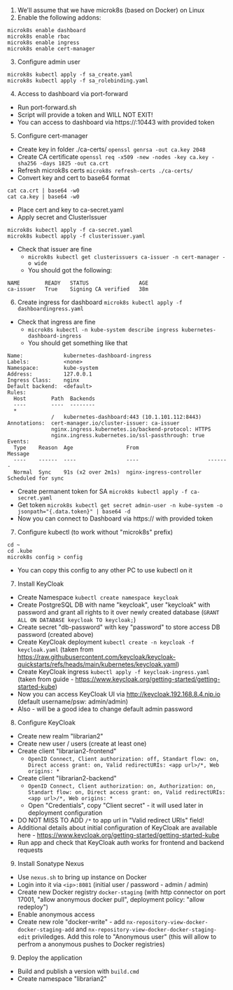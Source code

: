 1. We'll assume that we have microk8s (based on Docker) on Linux
2. Enable the following addons:
```
microk8s enable dashboard
microk8s enable rbac
microk8s enable ingress
microk8s enable cert-manager
```
3. Configure admin user
```
microk8s kubectl apply -f sa_create.yaml
microk8s kubectl apply -f sa_rolebinding.yaml
```
4. Access to dashboard via port-forward
* Run port-forward.sh
* Script will provide a token and WILL NOT EXIT!
* You can access to dashboard via https://<cluster ip>:10443 with provided token
5. Configure cert-manager
* Create key in folder ./ca-certs/
`openssl genrsa -out ca.key 2048`
* Create CA certificate
`openssl req -x509 -new -nodes -key ca.key -sha256 -days 1825 -out ca.crt`
* Refresh microk8s certs
`microk8s refresh-certs ./ca-certs/`
* Convert key and cert to base64 format
```
cat ca.crt | base64 -w0
cat ca.key | base64 -w0
```
* Place cert and key to ca-secret.yaml
* Apply secret and ClusterIssuer
```
microk8s kubectl apply -f ca-secret.yaml
microk8s kubectl apply -f clusterissuer.yaml
```
* Check that issuer are fine
    * `microk8s kubectl get clusterissuers ca-issuer -n cert-manager -o wide`
    * You should got the following:
```
NAME        READY   STATUS                AGE
ca-issuer   True    Signing CA verified   38m
```
6. Create ingress for dashboard
`microk8s kubectl apply -f dashboardingress.yaml`
* Check that ingress are fine
    * `microk8s kubectl -n kube-system describe ingress kubernetes-dashboard-ingress`
    * You should get something like that
```
Name:             kubernetes-dashboard-ingress
Labels:           <none>
Namespace:        kube-system
Address:          127.0.0.1
Ingress Class:    nginx
Default backend:  <default>
Rules:
  Host        Path  Backends
  ----        ----  --------
  *
              /   kubernetes-dashboard:443 (10.1.101.112:8443)
Annotations:  cert-manager.io/cluster-issuer: ca-issuer
              nginx.ingress.kubernetes.io/backend-protocol: HTTPS
              nginx.ingress.kubernetes.io/ssl-passthrough: true
Events:
  Type    Reason  Age                 From                      Message
  ----    ------  ----                ----                      -------
  Normal  Sync    91s (x2 over 2m1s)  nginx-ingress-controller  Scheduled for sync
```
* Create permanent token for SA
`microk8s kubectl apply -f ca-secret.yaml`
* Get token
`microk8s kubectl get secret admin-user -n kube-system -o jsonpath="{.data.token}" | base64 -d`
* Now you can connect to Dashboard via https://<cluster ip> with provided token
7. Configure kubectl (to work without "microk8s" prefix)
```
cd ~
cd .kube
microk8s config > config
```
* You can copy this config to any other PC to use kubectl on it
7. Install KeyCloak
* Create Namespace
`kubectl create namespace keycloak`
* Create PostgreSQL DB with name "keycloak", user "keycloak" with password and grant all rights to it over newly created database (`GRANT ALL ON DATABASE keycloak TO keycloak;`)
* Create secret "db-password" with key "password" to store access DB password (created above)
* Create KeyCloak deployment
`kubectl create -n keycloak -f keycloak.yaml` (taken from https://raw.githubusercontent.com/keycloak/keycloak-quickstarts/refs/heads/main/kubernetes/keycloak.yaml)
* Create KeyCloak ingress
`kubectl apply -f keycloak-ingress.yaml` (taken from guide - https://www.keycloak.org/getting-started/getting-started-kube)
* Now you can access KeyCloak UI via http://keycloak.192.168.8.4.nip.io (default username/psw: admin/admin)
* Also - will be a good idea to change default admin password
8. Configure KeyCloak
* Create new realm "librarian2"
* Create new user / users (create at least one)
* Create client "librarian2-frontend"
    * `OpenID Connect, Client authorization: off, Standart flow: on, Direct access grant: on, Valid redirectURIs: <app url>/*, Web origins: *`
* Create client "librarian2-backend"
    * `OpenID Connect, Client authorization: on, Authorization: on, Standart flow: on, Direct access grant: on, Valid redirectURIs: <app url>/*, Web origins: *`
    * Open "Credentials", copy "Client secret" - it will used later in deployment configuration
* DO NOT MISS TO ADD `/*` to app url in "Valid redirect URIs" field!
* Additional details about initial configuration of KeyCloak are available here - https://www.keycloak.org/getting-started/getting-started-kube 
* Run app and check that KeyCloak auth works for frontend and backend requests

9. Install Sonatype Nexus 
* Use `nexus.sh` to bring up instance on Docker
* Login into it via `<ip>:8081` (initial user / password - admin / admin)
* Create new Docker registry `docker-staging` (with http connector on port 17001, "allow anonymous docker pull", deployment policy: "allow redeploy")
* Enable anonymous access
* Create new role "docker-write" - add `nx-repository-view-docker-docker-staging-add` and `nx-repository-view-docker-docker-staging-edit` priviledges. Add this role to "Anonymous user" (this will allow to perfrom a anonymous pushes to Docker registries)

9. Deploy the application
* Build and publish a version with `build.cmd`
* Create namespace "librarian2"